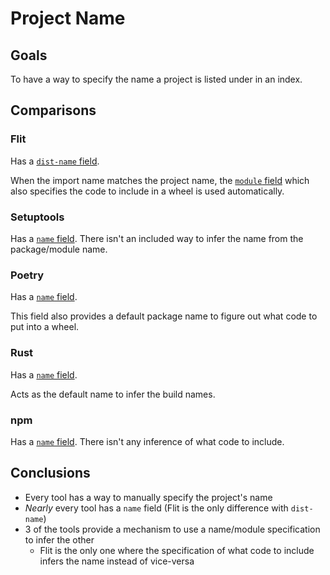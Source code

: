 # Project Name

## Goals
To have a way to specify the name a project is listed under in an index.

## Comparisons

### Flit
Has a
[`dist-name` field](https://flit.readthedocs.io/en/latest/pyproject_toml.html#metadata-section).

When the import name matches the project name, the
[`module` field](https://flit.readthedocs.io/en/latest/pyproject_toml.html)
which also specifies the code to include in a wheel is used automatically.

### Setuptools
Has a
[`name` field](https://setuptools.readthedocs.io/en/latest/setuptools.html#metadata).
There isn't an included way to infer the name from the package/module name.

### Poetry
Has a [`name` field](https://poetry.eustace.io/docs/pyproject/#name).

This field also provides a default package name to figure out what code to put
into a wheel.

### Rust
Has a [`name` field](https://doc.rust-lang.org/cargo/reference/manifest.html#the-name-field).

Acts as the default name to infer the build names.

### npm
Has a [`name` field](https://docs.npmjs.com/files/package.json#name).
There isn't any inference of what code to include.

## Conclusions
* Every tool has a way to manually specify the project's name
* _Nearly_ every tool has a `name` field (Flit is the only difference with `dist-name`)
* 3 of the tools provide a mechanism to use a name/module specification to
  infer the other
  - Flit is the only one where the specification of what code to include infers
    the name instead of vice-versa
